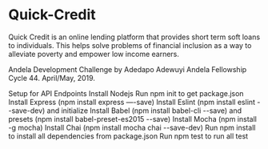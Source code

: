 # Quick-Credit
Quick Credit is an online lending platform that provides short term soft loans to individuals. This helps solve problems of financial inclusion as a way to alleviate poverty and empower low income earners. 

Andela Development Challenge by Adedapo Adewuyi Andela Fellowship Cycle 44. April/May, 2019. 


Setup for API Endpoints
Install Nodejs
Run npm init to get package.json
Install Express (npm install express —-save)
Install Eslint (npm install eslint --save-dev) and initialize
Install Babel (npm install babel-cli --save) and presets (npm install babel-preset-es2015 --save)
Install Mocha (npm install -g mocha)
Install Chai (npm install mocha chai --save-dev)
Run npm install to install all dependencies from package.json
Run npm test to run all test

